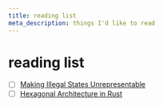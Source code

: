 ```yaml
---
title: reading list
meta_description: things I'd like to read
---
```


# reading list

- [ ] [Making Illegal States Unrepresentable](https://ybogomolov.me/making-illegal-states-unrepresentable)
- [ ] [Hexagonal Architecture in Rust](https://alexis-lozano.com/hexagonal-architecture-in-rust-1/)

